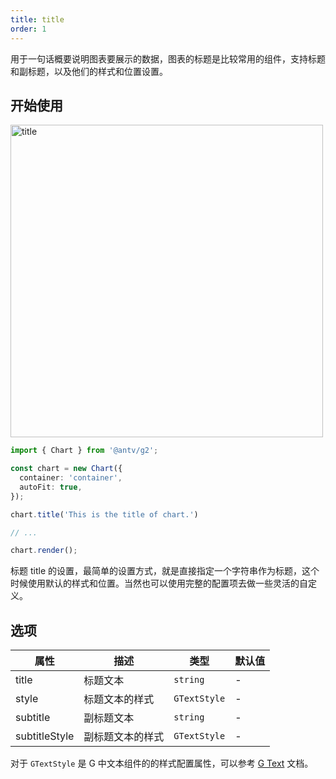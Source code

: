 ```yaml
---
title: title
order: 1
---
```


用于一句话概要说明图表要展示的数据，图表的标题是比较常用的组件，支持标题和副标题，以及他们的样式和位置设置。

## 开始使用


<img alt="title" src="https://mass-office.alipay.com/huamei_qa8qxu/afts/img/A*Nmu-Tp-OpvEAAAAAAAAAAAAADmJ7AQ/original" width="500" />

```ts
import { Chart } from '@antv/g2';

const chart = new Chart({
  container: 'container',
  autoFit: true,
});

chart.title('This is the title of chart.')

// ...

chart.render();
```

标题 title 的设置，最简单的设置方式，就是直接指定一个字符串作为标题，这个时候使用默认的样式和位置。当然也可以使用完整的配置项去做一些灵活的自定义。

## 选项

| 属性               | 描述                                                           | 类型                                     | 默认值 |
| ------------------ | ------------------------------------------------------------- | ---------------------------------------- | ------ |
| title              | 标题文本                                                       | `string`                                 | -      |
| style              | 标题文本的样式                                                  | `GTextStyle`                             | -     |
| subtitle           | 副标题文本                                                     | `string`                                  | -      |
| subtitleStyle      | 副标题文本的样式                                                 | `GTextStyle`                             | -     |

对于 `GTextStyle` 是 G 中文本组件的的样式配置属性，可以参考 [G Text](https://g.antv.antgroup.com/api/basic/text) 文档。
